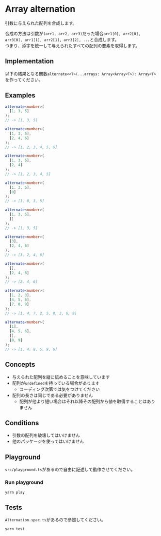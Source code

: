 # Array alternation

引数に与えられた配列を合成します。

合成の方法は引数が`(arr1, arr2, arr3)`だった場合`arr1[0], arr2[0], arr3[0], arr1[1], arr2[1], arr3[2], ...`と合成します。  
つまり、添字を統一して与えられたすべての配列の要素を取得します。 

## Implementation

以下の結果となる関数`alternate<<T>(...arrays: Array<Array<T>): Array<T>`を作ってください。

## Examples

```typescript
alternate<number>(
  [1, 3, 5]
);
// -> [1, 3, 5]

alternate<number>(
  [1, 3, 5],
  [2, 4, 6]
);
// -> [1, 2, 3, 4, 5, 6]

alternate<number>(
  [1, 3, 5],
  [2, 4]
);
// -> [1, 2, 3, 4, 5]

alternate<number>(
  [1, 3, 5],
  [0]
);
// -> [1, 0, 3, 5]

alternate<number>(
  [1, 3, 5],
  []
);
// -> [1, 3, 5]

alternate<number>(
  [3],
  [2, 4, 6]
);
// -> [3, 2, 4, 6]

alternate<number>(
  [],
  [2, 4, 6]
);
// -> [2, 4, 6]

alternate<number>(
  [1, 2, 3],
  [4, 5, 6],
  [7, 8, 9]
);
// -> [1, 4, 7, 2, 5, 8, 3, 6, 9]

alternate<number>(
  [1],
  [4, 5, 6],
  [],
  [8, 9]
);
// -> [1, 4, 8, 5, 9, 6]
```

## Concepts

* 与えられた配列を縦に舐めることを意味しています
* 配列が`undefined`を持っている場合があります
    * コーディング次第では気をつけてください
* 配列の長さは同じである必要がありません
    * 配列が他より短い場合はそれ以降その配列から値を取得することはありません

## Conditions

* 引数の配列を破壊してはいけません
* 他のパッケージを使ってはいけません

## Playground

`src/playground.ts`があるので自由に記述して動作させてください。

### Run playground

```
yarn play
```

## Tests

`Alternation.spec.ts`があるので参照してください。

```
yarn test
```